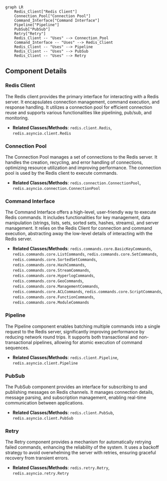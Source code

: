 ```mermaid
graph LR
    Redis_Client["Redis Client"]
    Connection_Pool["Connection Pool"]
    Command_Interface["Command Interface"]
    Pipeline["Pipeline"]
    PubSub["PubSub"]
    Retry["Retry"]
    Redis_Client -- "Uses" --> Connection_Pool
    Command_Interface -- "Uses" --> Redis_Client
    Redis_Client -- "Uses" --> Pipeline
    Redis_Client -- "Uses" --> PubSub
    Redis_Client -- "Uses" --> Retry
```

## Component Details

### Redis Client
The Redis client provides the primary interface for interacting with a Redis server. It encapsulates connection management, command execution, and response handling. It utilizes a connection pool for efficient connection reuse and supports various functionalities like pipelining, pub/sub, and monitoring.
- **Related Classes/Methods**: `redis.client.Redis`, `redis.asyncio.client.Redis`

### Connection Pool
The Connection Pool manages a set of connections to the Redis server. It handles the creation, recycling, and error handling of connections, optimizing resource utilization and improving performance. The connection pool is used by the Redis client to execute commands.
- **Related Classes/Methods**: `redis.connection.ConnectionPool`, `redis.asyncio.connection.ConnectionPool`

### Command Interface
The Command Interface offers a high-level, user-friendly way to execute Redis commands. It includes functionalities for key management, data manipulation (strings, lists, sets, sorted sets, hashes, streams), and server management. It relies on the Redis Client for connection and command execution, abstracting away the low-level details of interacting with the Redis server.
- **Related Classes/Methods**: `redis.commands.core.BasicKeyCommands`, `redis.commands.core.ListCommands`, `redis.commands.core.SetCommands`, `redis.commands.core.SortedSetCommands`, `redis.commands.core.HashCommands`, `redis.commands.core.StreamCommands`, `redis.commands.core.HyperlogCommands`, `redis.commands.core.GeoCommands`, `redis.commands.core.ManagementCommands`, `redis.commands.core.ACLCommands`, `redis.commands.core.ScriptCommands`, `redis.commands.core.FunctionCommands`, `redis.commands.core.ModuleCommands`

### Pipeline
The Pipeline component enables batching multiple commands into a single request to the Redis server, significantly improving performance by reducing network round trips. It supports both transactional and non-transactional pipelines, allowing for atomic execution of command sequences.
- **Related Classes/Methods**: `redis.client.Pipeline`, `redis.asyncio.client.Pipeline`

### PubSub
The PubSub component provides an interface for subscribing to and publishing messages on Redis channels. It manages connection details, message parsing, and subscription management, enabling real-time communication between applications.
- **Related Classes/Methods**: `redis.client.PubSub`, `redis.asyncio.client.PubSub`

### Retry
The Retry component provides a mechanism for automatically retrying failed commands, enhancing the reliability of the system. It uses a backoff strategy to avoid overwhelming the server with retries, ensuring graceful recovery from transient errors.
- **Related Classes/Methods**: `redis.retry.Retry`, `redis.asyncio.retry.Retry`
